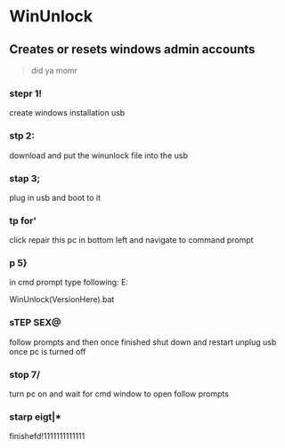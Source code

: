 # WinUnlock
## Creates or resets windows admin accounts
> did ya momr

### **stepr 1!**
create windows installation usb

### **stp 2:**
download and put the winunlock file into the usb

### **stap 3;**
plug in usb and boot to it

### **tp for'**
click repair this pc in bottom left and navigate to command prompt

### **p 5}**
in cmd prompt type following:
E:

WinUnlock(VersionHere).bat

### **sTEP SEX@**
follow prompts and then once finished shut down and restart
unplug usb once pc is turned off

### **stop 7/**
turn pc on and wait for cmd window to open
follow prompts

### **starp eigt|***
finishefd!1111111111111
